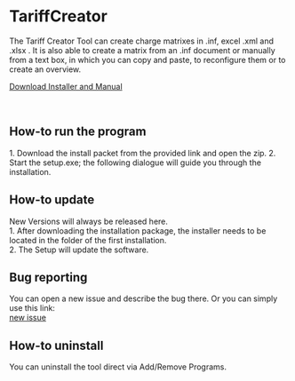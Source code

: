 # TariffCreator

The Tariff Creator Tool can create charge matrixes in .inf, excel .xml and .xlsx .
It is also able to create a matrix from an .inf document or manually from a text box, in which you can copy and paste, to reconfigure them or to create an overview.


<a href="https://github.com/Asyno/TariffCreator/releases">Download Installer and Manual</a>

<br />
<h2>How-to run the program</h2>
1. Download the install packet from the provided link and open the zip.
2. Start the setup.exe; the following dialogue will guide you through the installation.

<br />
<h2>How-to update</h2>
New Versions will always be released here.<br />
1. After downloading the installation package, the installer needs to be located in the folder of the first installation.<br />
2. The Setup will update the software.

<br />
<h2>Bug reporting</h2>
You can open a new issue and describe the bug there.
Or you can simply use this link:<br />
<a href="https://github.com/Asyno/TariffCreator/issues/new">new issue</a>

<br />
<h2>How-to uninstall</h2>
You can uninstall the tool direct via Add/Remove Programs.
